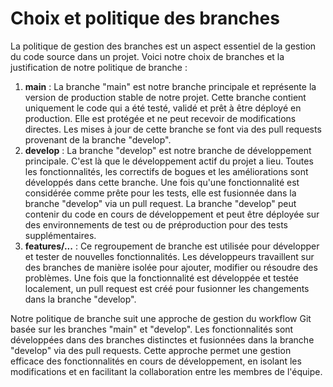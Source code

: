 # Choix et politique des branches

La politique de gestion des branches est un aspect essentiel de la gestion du code source dans un projet. Voici notre choix de branches et la justification de notre politique de branche :

1. **main** : La branche "main" est notre branche principale et représente la version de production stable de notre projet. Cette branche contient uniquement le code qui a été testé, validé et prêt à être déployé en production. Elle est protégée et ne peut recevoir de modifications directes. Les mises à jour de cette branche se font via des pull requests provenant de la branche "develop".
2. **develop** : La branche "develop" est notre branche de développement principale. C'est là que le développement actif du projet a lieu. Toutes les fonctionnalités, les correctifs de bogues et les améliorations sont développés dans cette branche. Une fois qu'une fonctionnalité est considérée comme prête pour les tests, elle est fusionnée dans la branche "develop" via un pull request. La branche "develop" peut contenir du code en cours de développement et peut être déployée sur des environnements de test ou de préproduction pour des tests supplémentaires.
3. **features/...** : Ce regroupement de branche est utilisée pour développer et tester de nouvelles fonctionnalités. Les développeurs travaillent sur des branches de manière isolée pour ajouter, modifier ou résoudre des problèmes. Une fois que la fonctionnalité est développée et testée localement, un pull request est créé pour fusionner les changements dans la branche "develop".

Notre politique de branche suit une approche de gestion du workflow Git basée sur les branches "main" et "develop". Les fonctionnalités sont développées dans des branches distinctes et fusionnées dans la branche "develop" via des pull requests. Cette approche permet une gestion efficace des fonctionnalités en cours de développement, en isolant les modifications et en facilitant la collaboration entre les membres de l'équipe. 

